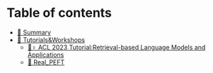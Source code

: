 # Table of contents

* [🥳 Summary](README.md)
* [👼 Tutorials\&Workshops](Tutorial\&Workshop/README.md)
  * [🧎♀ ACL 2023 Tutorial:Retrieval-based Language Models and Applications](Tutorial\&Workshop/acl2023-retrieval-lm.md)
  * [🐧 Real\_PEFT](Tutorial\&Workshop/real\_PEFT.md)
